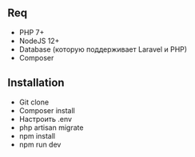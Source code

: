 ## Req
- PHP 7+
- NodeJS 12+
- Database (которую поддерживает Laravel и PHP)
- Composer

## Installation
- Git clone
- Composer install
- Настроить .env
- php artisan migrate
- npm install
- npm run dev
